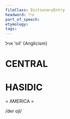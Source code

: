 ```yaml
---
fileClass: DictionaryEntry
headword: אויל
part_of_speech: 
etymology: 
tags: 
---
```

אויל
'oil'
{Anglicism}

CENTRAL
========

HASIDIC
=======
= AMERICA = 

/der ojl/